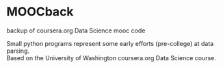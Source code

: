 MOOCback
========

backup of coursera.org Data Science mooc code

Small python programs represent some early efforts (pre-college) at data parsing.  
Based on the University of Washington coursera.org Data Science course. 
